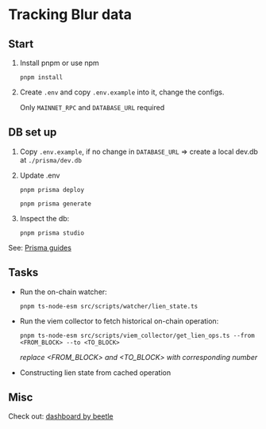 # Tracking Blur data

## Start 

1. Install pnpm or use npm

    ```
    pnpm install 
    ```

2. Create `.env` and copy `.env.example` into it, change the configs.

    Only `MAINNET_RPC` and `DATABASE_URL` required

## DB set up

1. Copy `.env.example`, if no change in `DATABASE_URL` => create a local dev.db at `./prisma/dev.db`

2. Update .env
    ```
    pnpm prisma deploy 
    ```

    ```
    pnpm prisma generate 
    ```

3. Inspect the db:

    ```
    pnpm prisma studio
    ```

See: [Prisma guides](https://www.prisma.io/docs/guides)

## Tasks 

+ Run the on-chain watcher:

    ```
    pnpm ts-node-esm src/scripts/watcher/lien_state.ts
    ```

+ Run the viem collector to fetch historical on-chain operation:

    ```
    pnpm ts-node-esm src/scripts/viem_collector/get_lien_ops.ts --from <FROM_BLOCK> --to <TO_BLOCK>
    ```

    _replace <FROM_BLOCK> and <TO_BLOCK> with corresponding number_

+ Constructing lien state from cached operation

## Misc

Check out: [dashboard by beetle](https://dune.com/beetle/blur-loans)

